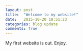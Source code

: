```yaml
---
layout: post
title:  "Welcome to my website!"
date:   2015-10-20 18:51:23
categories: blog update
comments: True
---
```

My first website is out. Enjoy.